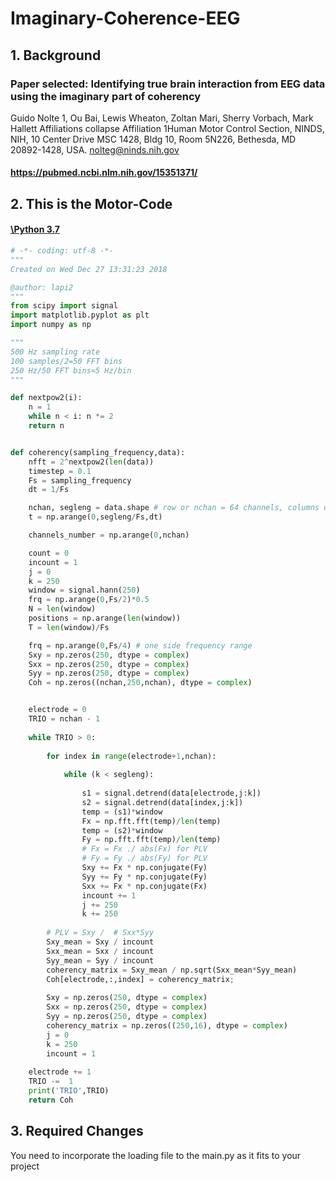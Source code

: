 # Imaginary-Coherence-EEG

## 1. Background
### Paper selected: Identifying true brain interaction from EEG data using the imaginary part of coherency
Guido Nolte 1, Ou Bai, Lewis Wheaton, Zoltan Mari, Sherry Vorbach, Mark Hallett
Affiliations collapse
Affiliation 1Human Motor Control Section, NINDS, NIH, 10 Center Drive MSC 1428, Bldg 10, Room 5N226, Bethesda, MD 20892-1428, USA. nolteg@ninds.nih.gov

#### https://pubmed.ncbi.nlm.nih.gov/15351371/

## 2. This is the Motor-Code 
#### [\Python 3.7](https://https://www.python.org/) 

```python
# -*- coding: utf-8 -*-
"""
Created on Wed Dec 27 13:31:23 2018

@author: lapi2
"""
from scipy import signal
import matplotlib.pyplot as plt
import numpy as np

"""
500 Hz sampling rate
100 samples/2=50 FFT bins
250 Hz/50 FFT bins≃5 Hz/bin
"""

def nextpow2(i):
    n = 1
    while n < i: n *= 2
    return n


def coherency(sampling_frequency,data):
    nfft = 2^nextpow2(len(data))
    timestep = 0.1
    Fs = sampling_frequency 
    dt = 1/Fs

    nchan, segleng = data.shape # row or nchan = 64 channels, columns or segleng = all sampling points
    t = np.arange(0,segleng/Fs,dt) 

    channels_number = np.arange(0,nchan)

    count = 0
    incount = 1
    j = 0
    k = 250
    window = signal.hann(250)
    frq = np.arange(0,Fs/2)*0.5
    N = len(window)
    positions = np.arange(len(window))
    T = len(window)/Fs

    frq = np.arange(0,Fs/4) # one side frequency range
    Sxy = np.zeros(250, dtype = complex)
    Sxx = np.zeros(250, dtype = complex)
    Syy = np.zeros(250, dtype = complex)
    Coh = np.zeros((nchan,250,nchan), dtype = complex)


    electrode = 0
    TRIO = nchan - 1 
    
    while TRIO > 0:
        
        for index in range(electrode+1,nchan):
            
            while (k < segleng):
                
                s1 = signal.detrend(data[electrode,j:k])
                s2 = signal.detrend(data[index,j:k])
                temp = (s1)*window
                Fx = np.fft.fft(temp)/len(temp)
                temp = (s2)*window        
                Fy = np.fft.fft(temp)/len(temp)
                # Fx = Fx ./ abs(Fx) for PLV
                # Fy = Fy ./ abs(Fy) for PLV
                Sxy += Fx * np.conjugate(Fy)
                Syy += Fy * np.conjugate(Fy)
                Sxx += Fx * np.conjugate(Fx)
                incount += 1
                j += 250
                k += 250
                
        # PLV = Sxy /  # Sxx*Syy
        Sxy_mean = Sxy / incount
        Sxx_mean = Sxx / incount
        Syy_mean = Syy / incount
        coherency_matrix = Sxy_mean / np.sqrt(Sxx_mean*Syy_mean)
        Coh[electrode,:,index] = coherency_matrix;
            
        Sxy = np.zeros(250, dtype = complex)
        Sxx = np.zeros(250, dtype = complex)
        Syy = np.zeros(250, dtype = complex)
        coherency_matrix = np.zeros((250,16), dtype = complex)
        j = 0
        k = 250
        incount = 1
        
    electrode += 1
    TRIO -=  1
    print('TRIO',TRIO)
    return Coh
```
## 3. Required Changes
You need to incorporate the loading file to the main.py as it fits to your project
